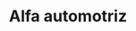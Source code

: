 ---
title: "Alfa automotriz"
url: /san-pedro-sula/alfa-automotriz/
shop: reparación de automóviles
---